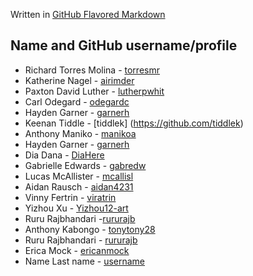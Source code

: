 Written in [GitHub Flavored Markdown](https://docs.github.com/en/get-started/writing-on-github)

## **Name and GitHub username/profile**
* Richard Torres Molina - [torresmr](https://github.com/torresmr)
* Katherine Nagel - [airimder](https://github.com/airimder)
* Paxton David Luther - [lutherpwhit](https://github.com/lutherpWhit)
* Carl Odegard - [odegardc](https://github.com/odegardc)
* Hayden Garner - [garnerh](https://github.com/garnerh25)
* Keenan Tiddle - [tiddlek] (https://github.com/tiddlek)
* Anthony Maniko - [manikoa](https://github.com/manikoa)
* Hayden Garner - [garnerh](https://github.com/garnerh25)
* Dia Dana - [DiaHere](https://github.com/DiaHere)
* Gabrielle Edwards - [gabredw](https://github.com/gabredw)
* Lucas McAllister - [mcallisl](https://github.com/mcallisl)
* Aidan Rausch - [aidan4231](https://github.com/aidan4231)
* Vinny Fertrin - [viratrin](https://github.com/viratrin)
* Yizhou Xu - [Yizhou12-art](https://github.com/Yizhou12-art)
* Ruru Rajbhandari -[rururajb](https://github.com/rururajb)
* Anthony Kabongo - [tonytony28](https://github.com/tonytony28)
* Ruru Rajbhandari -  [rururajb](https://github.com/rururajb)
* Erica Mock - [ericanmock](https://github.com/ericanmock)
* Name Last name - [username](https://github.com/username)


